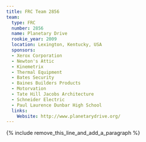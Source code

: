 ```yaml
---
title: FRC Team 2856
team:
  type: FRC
  number: 2856
  name: Planetary Drive
  rookie_year: 2009
  location: Lexington, Kentucky, USA
  sponsors:
  - Xerox Corporation
  - Newton's Attic
  - Kinemetrix
  - Thermal Equipment
  - Bates Security
  - Baines Builders Products
  - Motorvation
  - Tate Hill Jacobs Architecture
  - Schneider Electric
  - Paul Laurence Dunbar High School
  links:
    Website: http://www.planetarydrive.org/
---
```


{% include remove_this_line_and_add_a_paragraph %}